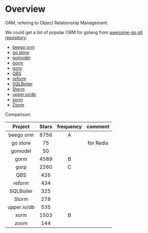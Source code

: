 Overview
=========
ORM, refering to Object Relationship Management.

We could get a list of popular ORM for golang from [awesome-go git repository](https://github.com/avelino/awesome-go#orm):

* [beego orm](https://github.com/astaxie/beego/tree/master/orm)
* [go store](https://github.com/gosuri/go-store)
* [gomodel](https://github.com/cosiner/gomodel)
* [gorm](https://github.com/jinzhu/gorm)
* [gorp](https://github.com/go-gorp/gorp)
* [QBS](https://github.com/coocood/qbs)
* [reform](https://github.com/go-reform/reform)
* [SQLBoiler](https://github.com/vattle/sqlboiler)
* [Storm](https://github.com/asdine/storm)
* [upper.io/db](https://github.com/upper/db)
* [xorm](https://github.com/go-xorm/xorm)
* [Zoom](https://github.com/albrow/zoom)

Comparison:

|Project|Stars|frequency|comment|
|:-------:|:-----:|:---------:|:-------:|
|beego orm|8756|A|
|go store |75|                 | for Redis|
|gomodel  |50|
|gorm     |4589| B|
|gorp     |2260|C|
|QBS      |426|
|reform   |434|
|SQLBoiler|325|
|Storm    |278|
|upper.io/db|535|
|xorm     |1503|B|
|zoom     |144|
